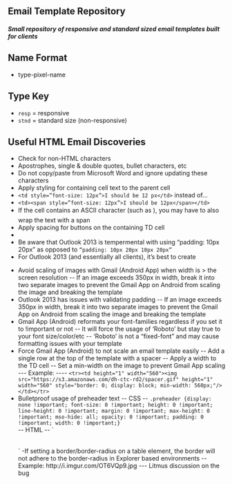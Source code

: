 ## Email Template Repository

##### Small repository of responsive and standard sized email templates built for clients

## Name Format
- type-pixel-name

## Type Key
- `resp` = responsive
- `stnd` = standard size (non-responsive)

## Useful HTML Email Discoveries
* Check for non-HTML characters
 * Apostrophes, single & double quotes, bullet characters, etc
 * Do not copy/paste from Microsoft Word and ignore updating these characters
* Apply styling for containing cell text to the parent cell
 * `<td style=”font-size: 12px”>I should be 12 px</td>` instead of…
 * `<td><span style=”font-size: 12px”>I should be 12px</span></td>`
 * If the cell contains an ASCII character (such as &#149;), you may have to also wrap the text with a span
* Apply spacing for buttons on the containing TD cell
 * <td style=”padding: 10px 12px;”>
 * Be aware that Outlook 2013 is tempermental with using “padding: 10px 20px” as opposed to `“padding: 10px 20px 10px 20px”`
 * For Outlook 2013 (and essentially all clients), it’s best to create 
- Avoid scaling of images with Gmail (Android App) when width is > the screen resolution
-- If an image exceeds 350px in width, break it into two separate images to prevent the Gmail App on Android from scaling the image and breaking the template
- Outlook 2013 has issues with validating padding 
-- If an image exceeds 350px in width, break it into two separate images to prevent the Gmail App on Android from scaling the image and breaking the template
- Gmail App (Android) reformats your font-families regardless if you set it to !important or not
-- It will force the usage of ‘Roboto’ but stay true to your font size/color/etc
-- ‘Roboto’ is not a “fixed-font” and may cause formatting issues with your template
- Force Gmail App (Android) to not scale an email template easily
-- Add a single row at the top of the template with a spacer
-- Apply a width to the TD cell
-- Set a min-width on the image to prevent Gmail App scaling
--- Example:
---- `<tr><td height="1" width="560"><img src="https://s3.amazonaws.com/dh-ctc-rd2/spacer.gif" height="1" width="560" style="border: 0; display: block; min-width: 560px;"/></td></tr>`
- Bulletproof usage of preheader text
-- CSS
-- `.preheader {display: none !important; font-size: 0 !important; height: 0 !important; line-height: 0 !important; margin: 0 !important; max-height: 0 !important; mso-hide: all; opacity: 0 !important; padding: 0 !important; width: 0 !important;}`		
-- HTML
-- `<table align="center" border="0" cellpadding="0" cellspacing="0" height="0" width="0" style="border: 0; height: 0; mso-hide: all; width: 0;">
  <tr>
    <td border="0" height="0" width="0" style="border: 0; height: 0; mso-hide: all; width: 0;">
      <span class="preheader" style="display: none !important; font-size: 0 !important; height: 0 !important; line-height: 0 !important; margin: 0 !important; max-height: 0 !important; mso-hide: all !important; opacity: 0 !important; padding: 0 !important; width: 0 !important;">Find top rated classes and degree programs in your area today. Our team reviews thousands of programs to find the best match for you.</span>
    </td>
  </tr>
</table>`
-If setting a border/border-radius on a table element, the border will not adhere to the border-radius in Explorer based environments
-- Example: http://i.imgur.com/OT6VQp9.jpg
--- Litmus discussion on the bug


